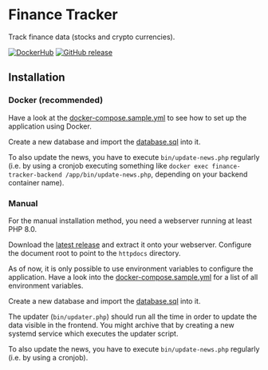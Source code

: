 # Finance Tracker

Track finance data (stocks and crypto currencies).

[![DockerHub](https://img.shields.io/badge/download-DockerHub-blue?logo=docker)](https://hub.docker.com/r/programie/financetracker)
[![GitHub release](https://img.shields.io/github/v/release/Programie/FinanceTracker)](https://github.com/Programie/FinanceTracker/releases/latest)

## Installation

### Docker (recommended)

Have a look at the [docker-compose.sample.yml](docker-compose.sample.yml) to see how to set up the application using Docker.

Create a new database and import the [database.sql](database.sql) into it.

To also update the news, you have to execute `bin/update-news.php` regularly (i.e. by using a cronjob executing something like `docker exec finance-tracker-backend /app/bin/update-news.php`, depending on your backend container name).

### Manual

For the manual installation method, you need a webserver running at least PHP 8.0.

Download the [latest release](https://github.com/Programie/FinanceTracker/releases/latest) and extract it onto your webserver. Configure the document root to point to the `httpdocs` directory.

As of now, it is only possible to use environment variables to configure the application. Have a look into the [docker-compose.sample.yml](docker-compose.sample.yml) for a list of all environment variables.

Create a new database and import the [database.sql](database.sql) into it.

The updater (`bin/updater.php`) should run all the time in order to update the data visible in the frontend. You might archive that by creating a new systemd service which executes the updater script.

To also update the news, you have to execute `bin/update-news.php` regularly (i.e. by using a cronjob).
